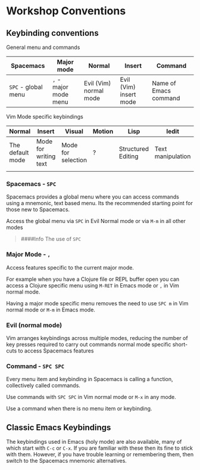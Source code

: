 # Workshop Conventions

## Keybinding conventions

General menu and commands

| Spacemacs           | Major mode            | Normal                 | Insert                 | Command               |
|---------------------|-----------------------|------------------------|------------------------|-----------------------|
| `SPC` - global menu | `,` - major mode menu | Evil (Vim) normal mode | Evil (Vim) insert mode | Name of Emacs command |


Vim Mode specific keybindings

| Normal           | Insert                | Visual             | Motion | Lisp               | Iedit             | Evilified | Emacs                     |
|------------------|-----------------------|--------------------|--------|--------------------|-------------------|-----------|---------------------------|
| The default mode | Mode for writing text | Mode for selection | ?      | Structured Editing | Text manipulation |           | Classic Emacs keybindings |
|                  |                       |                    |        |                    |                   |           |                           |



### Spacemacs - `SPC`

Spacemacs provides a global menu where you can access commands using a mnemonic, text based menu.  Its the recommended starting point for those new to Spacemacs.

Access the global menu via `SPC` in Evil Normal mode or via `M-m` in all other modes

> ####Info
> The use of `SPC`


### Major Mode - `,`

Access features specific to the current major mode.

For example when you have a Clojure file or REPL buffer open you can access a Clojure specific menu using `M-RET` in Emacs mode or `,` in Vim normal mode.

Having a major mode specific menu removes the need to use `SPC m` in Vim normal mode or `M-m` in Emacs mode.


### Evil (normal mode)

Vim arranges keybindings across multiple modes, reducing the number of key presses required to carry out commands normal mode specific short-cuts to access Spacemacs features


### Command - `SPC SPC`

Every menu item and keybinding in Spacemacs is calling a function, collectively called commands.

Use commands with `SPC SPC` in Vim normal mode or `M-x` in any mode.

Use a command when there is no menu item or keybinding.

## Classic Emacs Keybindings

The keybindings used in Emacs (holy mode) are also available, many of which start with `C-c` or `C-x`.  If you are familiar with these then its fine to stick with them.  However, if you have trouble learning or remembering them, then switch to the Spacemacs mnemonic alternatives.
